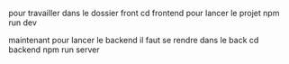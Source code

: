 pour travailler dans le dossier front cd frontend
pour lancer le projet npm run dev

maintenant pour lancer le backend il faut se rendre dans le back cd backend npm run server

